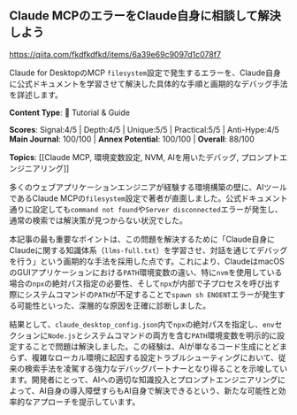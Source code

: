 ## Claude MCPのエラーをClaude自身に相談して解決しよう

https://qiita.com/fkdfkdfkd/items/6a39e69c9097d1c078f7

Claude for DesktopのMCP `filesystem`設定で発生するエラーを、Claude自身に公式ドキュメントを学習させて解決した具体的な手順と画期的なデバッグ手法を詳述します。

**Content Type**: 📖 Tutorial & Guide

**Scores**: Signal:4/5 | Depth:4/5 | Unique:5/5 | Practical:5/5 | Anti-Hype:4/5
**Main Journal**: 100/100 | **Annex Potential**: 100/100 | **Overall**: 88/100

**Topics**: [[Claude MCP, 環境変数設定, NVM, AIを用いたデバッグ, プロンプトエンジニアリング]]

多くのウェブアプリケーションエンジニアが経験する環境構築の壁に、AIツールであるClaude MCPの`filesystem`設定で著者が直面しました。公式ドキュメント通りに設定しても`command not found`や`Server disconnected`エラーが発生し、通常の検索では解決策が見つからない状況でした。

本記事の最も重要なポイントは、この問題を解決するために「Claude自身にClaudeに関する知識体系（`llms-full.txt`）を学習させ、対話を通じてデバッグを行う」という画期的な手法を採用した点です。これにより、ClaudeはmacOSのGUIアプリケーションにおける`PATH`環境変数の違い、特に`nvm`を使用している場合の`npx`の絶対パス指定の必要性、そして`npx`が内部で子プロセスを呼び出す際にシステムコマンドの`PATH`が不足することで`spawn sh ENOENT`エラーが発生する可能性といった、深層的な原因を正確に診断しました。

結果として、`claude_desktop_config.json`内で`npx`の絶対パスを指定し、`env`セクションに`Node.js`とシステムコマンドの両方を含む`PATH`環境変数を明示的に設定することで問題は解決しました。この経験は、AIが単なるコード生成にとどまらず、複雑なローカル環境に起因する設定トラブルシューティングにおいて、従来の検索手法を凌駕する強力なデバッグパートナーとなり得ることを示唆しています。開発者にとって、AIへの適切な知識投入とプロンプトエンジニアリングによって、AI自身の導入障壁すらもAI自身で解決できるという、新たな可能性と効率的なアプローチを提示しています。